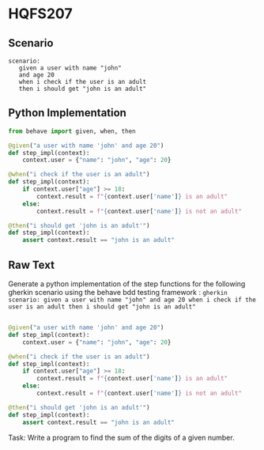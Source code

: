 # HQFS207
## Scenario
```gherkin
scenario: 
   given a user with name "john" 
   and age 20 
   when i check if the user is an adult 
   then i should get "john is an adult"
```


## Python Implementation
```python
from behave import given, when, then

@given("a user with name 'john' and age 20")
def step_impl(context):
    context.user = {"name": "john", "age": 20}

@when("i check if the user is an adult")
def step_impl(context):
    if context.user["age"] >= 18:
        context.result = f"{context.user['name']} is an adult"
    else:
        context.result = f"{context.user['name']} is not an adult"

@then("i should get 'john is an adult'")
def step_impl(context):
    assert context.result == "john is an adult"
```


## Raw Text
Generate a python implementation of the step functions for the following gherkin scenario using the behave bdd testing framework : ```gherkin scenario: given a user with name "john" and age 20 when i check if the user is an adult then i should get "john is an adult" ```



```python from behave import given, when, then

@given("a user with name 'john' and age 20")
def step_impl(context):
    context.user = {"name": "john", "age": 20}

@when("i check if the user is an adult")
def step_impl(context):
    if context.user["age"] >= 18:
        context.result = f"{context.user['name']} is an adult"
    else:
        context.result = f"{context.user['name']} is not an adult"

@then("i should get 'john is an adult'")
def step_impl(context):
    assert context.result == "john is an adult"
```

Task: Write a program to find the sum of the digits of a given number.
